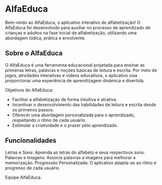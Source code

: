 # AlfaEduca

Bem-vindo ao AlfaEduca, o aplicativo interativo de alfabetização! O AlfaEduca foi desenvolvido para auxiliar no processo de aprendizado de crianças e adultos na fase inicial de alfabetização, utilizando uma abordagem lúdica, prática e envolvente.

## Sobre o AlfaEduca

O AlfaEduca é uma ferramenta educacional projetada para ensinar as primeiras letras, palavras e noções básicas de leitura e escrita. Por meio de jogos, atividades interativas e vídeos educativos, o aplicativo visa proporcionar uma experiência de aprendizagem dinâmica e divertida.

Objetivos do AlfaEduca:
- Facilitar a alfabetização de forma intuitiva e atrativa.
- Incentivar o desenvolvimento das habilidades de leitura e escrita desde os primeiros passos.
- Oferecer uma abordagem personalizada para o aprendizado, respeitando o ritmo de cada usuário.
- Estimular a criatividade e o prazer pelo aprendizado.

## Funcionalidades

Letras e Sons: Aprenda as letras do alfabeto e seus respectivos sons.
Palavras e Imagens: Associe palavras a imagens para melhorar a memorização.
Progressão Personalizada: O aplicativo adapta-se ao ritmo e progresso de cada usuário.


Equipe AlfaEduca.
